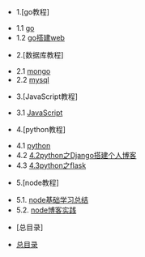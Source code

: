 * 1.[go教程]  
 - 1.1 [go](1.1go.md)   
 - 1.2 [go搭建web](1.2go搭建web.md)    
   
* 2.[数据库教程]  
 - 2.1 [mongo](2.1mongo.md)   
 - 2.2 [mysql](2.2mysql.md)  

* 3.[JavaScript教程]
 - 3.1 [JavaScript](3.JavaScript教程.md)  

* 4.[python教程]
 - 4.1 [python](4.1python.md)  
 - 4.2 [4.2python之Django搭建个人博客](4.2python之Django搭建个人博客.md)  
 - 4.3 [4.3python之flask](4.3python之flask.md)  
 

* 5.[node教程]
 - 5.1. [node基础学习总结](5.1node基础学习总结.md)
 - 5.2. [node博客实践](5.2node博客实践.md)

* [总目录]
 - [总目录](../总目录.md)